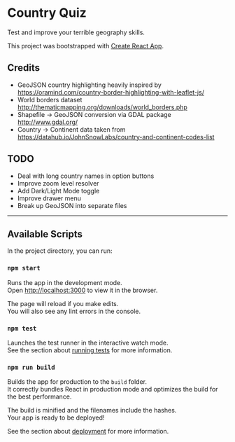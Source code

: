 # Country Quiz

Test and improve your terrible geography skills.

This project was bootstrapped with [Create React App](https://github.com/facebook/create-react-app).

## Credits

* GeoJSON country highlighting heavily inspired by https://oramind.com/country-border-highlighting-with-leaflet-js/
* World borders dataset http://thematicmapping.org/downloads/world_borders.php
* Shapefile -> GeoJSON conversion via GDAL package http://www.gdal.org/
* Country -> Continent data taken from https://datahub.io/JohnSnowLabs/country-and-continent-codes-list

## TODO

- Deal with long country names in option buttons
- Improve zoom level resolver
- Add Dark/Light Mode toggle
- Improve drawer menu
- Break up GeoJSON into separate files

---

## Available Scripts

In the project directory, you can run:

### `npm start`

Runs the app in the development mode.<br />
Open [http://localhost:3000](http://localhost:3000) to view it in the browser.

The page will reload if you make edits.<br />
You will also see any lint errors in the console.

### `npm test`

Launches the test runner in the interactive watch mode.<br />
See the section about [running tests](https://facebook.github.io/create-react-app/docs/running-tests) for more information.

### `npm run build`

Builds the app for production to the `build` folder.<br />
It correctly bundles React in production mode and optimizes the build for the best performance.

The build is minified and the filenames include the hashes.<br />
Your app is ready to be deployed!

See the section about [deployment](https://facebook.github.io/create-react-app/docs/deployment) for more information.